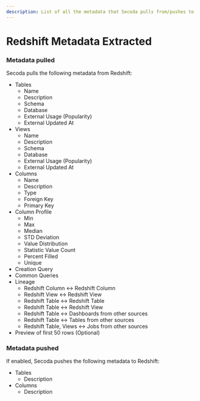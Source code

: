 ```yaml
---
description: List of all the metadata that Secoda pulls from/pushes to Snowflake
---
```


# Redshift Metadata Extracted

### Metadata pulled

Secoda pulls the following metadata from Redshift:

* Tables
  * Name
  * Description
  * Schema
  * Database
  * External Usage (Popularity)
  * External Updated At
* Views&#x20;
  * Name
  * Description
  * Schema
  * Database
  * External Usage (Popularity)
  * External Updated At
* Columns
  * Name
  * Description
  * Type
  * Foreign Key
  * Primary Key
* Column Profile
  * Min
  * Max
  * Median
  * STD Deviation
  * Value Distribution
  * Statistic Value Count
  * Percent Filled&#x20;
  * Unique
* Creation Query
* Common Queries
* Lineage
  * Redshift Column <-> Redshift Column
  * Redshift View <-> Redshift View
  * Redshift Table <-> Redshift Table
  * Redshift Table <-> Redshift View
  * Redshift Table <-> Dashboards from other sources
  * Redshift Table <-> Tables from other sources
  * Redshift Table, Views <-> Jobs from other sources
* Preview of first 50 rows (Optional)

### Metadata pushed

If enabled, Secoda pushes the following metadata to Redshift:

* Tables
  * Description
* Columns
  * Description
